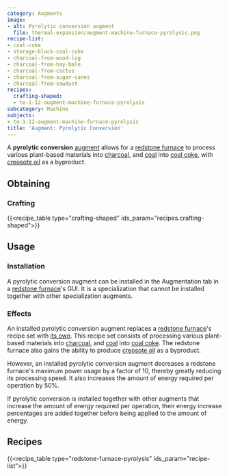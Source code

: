 ```yaml
---
category: Augments
image:
- alt: Pyrolytic conversion augment
  file: thermal-expansion/augment-machine-furnace-pyrolysis.png
recipe-list:
- coal-coke
- storage-block-coal-coke
- charcoal-from-wood-log
- charcoal-from-hay-bale
- charcoal-from-cactus
- charcoal-from-sugar-canes
- charcoal-from-sawdust
recipes:
  crafting-shaped:
  - te-1-12-augment-machine-furnace-pyrolysis
subcategory: Machine
subjects:
- te-1-12-augment-machine-furnace-pyrolysis
title: 'Augment: Pyrolytic Conversion'
---
```


A **pyrolytic conversion** [augment](../augments/) allows for a [redstone
furnace](../redstone-furnace/) to process various plant-based materials into
[charcoal](https://minecraft.gamepedia.com/Charcoal), and
[coal](https://minecraft.gamepedia.com/Coal) into [coal coke](../../thermal-foundation/coal-coke/),
with [creosote oil](../../thermal-foundation/creosote-oil/) as a byproduct.


Obtaining
---------

### Crafting
{{<recipe_table type="crafting-shaped" ids_param="recipes.crafting-shaped">}}


Usage
-----

### Installation
A pyrolytic conversion augment can be installed in the Augmentation tab in a
[redstone furnace](../redstone-furnace/)'s GUI. It is a specialization that
cannot be installed together with other specialization augments.

### Effects
An installed pyrolytic conversion augment replaces a [redstone
furnace](../redstone-furnace/)'s recipe set with [its own](#recipes). This
recipe set consists of processing various plant-based materials into
[charcoal](https://minecraft.gamepedia.com/Charcoal), and
[coal](https://minecraft.gamepedia.com/Coal) into [coal coke](../../thermal-foundation/coal-coke/).
The redstone furnace also gains the ability to produce [creosote
oil](../../thermal-foundation/creosote-oil/) as a byproduct.

However, an installed pyrolytic conversion augment decreases a redstone
furnace's maximum power usage by a factor of 10, thereby greatly reducing its
processing speed. It also increases the amount of energy required per operation
by 50%.

If pyrolytic conversion is installed together with other augments that increase
the amount of energy required per operation, their energy increase percentages
are added together before being applied to the amount of energy.


Recipes
-------

{{<recipe_table type="redstone-furnace-pyrolysis" ids_param="recipe-list">}}
